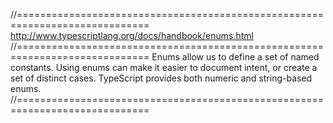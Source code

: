 //=============================================================================
http://www.typescriptlang.org/docs/handbook/enums.html
//=============================================================================
Enums allow us to define a set of named constants. Using enums can make it easier
to document intent, or create a set of distinct cases. TypeScript provides both
numeric and string-based enums.
//=============================================================================
